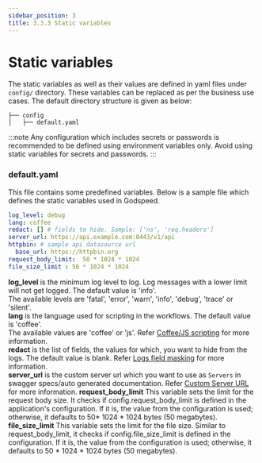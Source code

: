 ```yaml
---
sidebar_position: 3
title: 3.3.3 Static variables
---
```


# Static variables
The static variables as well as their values are defined in yaml files under `config/` directory. These variables can be replaced as per the business use cases. The default directory structure is given as below:

```
├── config
│   ├── default.yaml
```

:::note
Any configuration which includes secrets or passwords is recommended to be defined using environment variables only. Avoid using static variables for secrets and passwords.
:::

### default.yaml
This file contains some predefined variables. Below is a sample file which defines the static variables used in Godspeed.
```yaml
log_level: debug
lang: coffee
redact: [] # fields to hide. Sample: ['ns', 'req.headers']
server_url: https://api.example.com:8443/v1/api
httpbin: # sample api datasource url
  base_url: https://httpbin.org
request_body_limit:  50 * 1024 * 1024
file_size_limit : 50 * 1024 * 1024
```

**log_level** is the minimum log level to log. Log messages with a lower limit will not get logged. The default value is 'info'.   
The available levels are 'fatal', 'error', 'warn', 'info', 'debug', 'trace' or 'silent'.   
**lang** is the language used for scripting in the workflows. The default value is 'coffee'.   
The available values are 'coffee' or 'js'. Refer [Coffee/JS scripting](../../workflows.md/#65-use-of-coffeejs-for-scripting) for more information.   
**redact** is the list of fields, the values for which, you want to hide from the logs. The default value is blank. Refer [Logs field masking](../../../telemetry/intro.md/#log-fields-masking) for more information.   
**server_url** is the custom server url which you want to use as `Servers` in swagger specs/auto generated documentation. Refer [Custom Server URL](../../swagger-specs.md/#52-custom-server-url) for more information. 
**request_body_limit** This variable sets the limit for the request body size. It checks if config.request_body_limit is defined in the application's configuration. If it is, the value from the configuration is used; otherwise, it defaults to 50* 1024 * 1024 bytes (50 megabytes).
**file_size_limit** This variable sets the limit for the file size. Similar to request_body_limit, it checks if config.file_size_limit is defined in the configuration. If it is, the value from the configuration is used; otherwise, it defaults to 50 * 1024 * 1024 bytes (50 megabytes).

